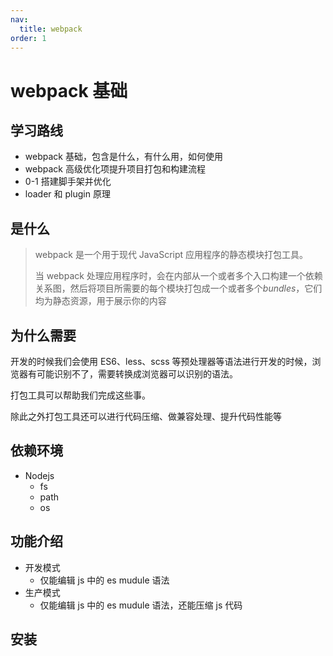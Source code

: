 ```yaml
---
nav:
  title: webpack
order: 1
---
```


# webpack 基础

## 学习路线

- webpack 基础，包含是什么，有什么用，如何使用
- webpack 高级优化项提升项目打包和构建流程
- 0-1 搭建脚手架并优化
- loader 和 plugin 原理

## 是什么

> webpack 是一个用于现代 JavaScript 应用程序的静态模块打包工具。
>
> 当 webpack 处理应用程序时，会在内部从一个或者多个入口构建一个依赖关系图，然后将项目所需要的每个模块打包成一个或者多个*bundles*，它们均为静态资源，用于展示你的内容

## 为什么需要

开发的时候我们会使用 ES6、less、scss 等预处理器等语法进行开发的时候，浏览器有可能识别不了，需要转换成浏览器可以识别的语法。

打包工具可以帮助我们完成这些事。

除此之外打包工具还可以进行代码压缩、做兼容处理、提升代码性能等

## 依赖环境

- Nodejs
  - fs
  - path
  - os

## 功能介绍

- 开发模式
  - 仅能编辑 js 中的 es mudule 语法
- 生产模式
  - 仅能编辑 js 中的 es mudule 语法，还能压缩 js 代码

## 安装
